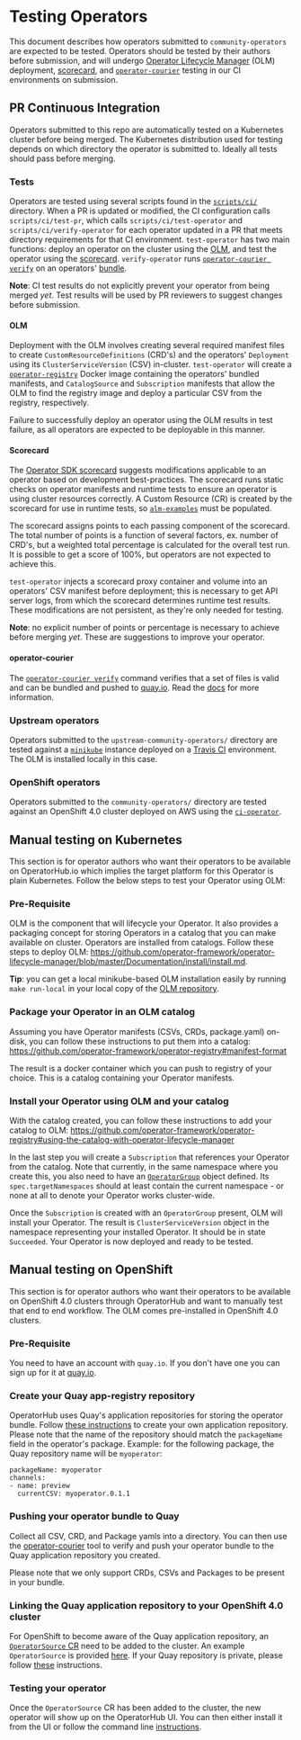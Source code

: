 # Testing Operators

This document describes how operators submitted to `community-operators` are expected to be tested. Operators should be tested by their authors before submission, and will undergo [Operator Lifecycle Manager][olm] (OLM) deployment, [scorecard][sdk-scorecard], and [`operator-courier`][courier] testing in our CI environments on submission.

## PR Continuous Integration

Operators submitted to this repo are automatically tested on a Kubernetes cluster before being merged. The Kubernetes distribution used for testing depends on which directory the operator is submitted to. Ideally all tests should pass before merging.

### Tests

Operators are tested using several scripts found in the [`scripts/ci/`][scripts-ci] directory. When a PR is updated or modified, the CI configuration calls `scripts/ci/test-pr`, which calls `scripts/ci/test-operator` and `scripts/ci/verify-operator` for each operator updated in a PR that meets directory requirements for that CI environment. `test-operator` has two main functions: deploy an operator on the cluster using the [OLM][olm], and test the operator using the [scorecard][sdk-scorecard]. `verify-operator` runs [`operator-courier verify`][courier-verify] on an operators' [bundle][registry-bundle].

**Note**: CI test results do not explicitly prevent your operator from being merged _yet_. Test results will be used by PR reviewers to suggest changes before submission.

#### OLM

Deployment with the OLM involves creating several required manifest files to create `CustomResourceDefinitions` (CRD's) and the operators' `Deployment` using its `ClusterServiceVersion` (CSV) in-cluster. `test-operator` will create a [`operator-registry`][registry] Docker image containing the operators' bundled manifests, and `CatalogSource` and `Subscription` manifests that allow the OLM to find the registry image and deploy a particular CSV from the registry, respectively.

Failure to successfully deploy an operator using the OLM results in test failure, as all operators are expected to be deployable in this manner.

#### Scorecard

The [Operator SDK scorecard][sdk-scorecard] suggests modifications applicable to an operator based on development best-practices. The scorecard runs static checks on operator manifests and runtime tests to ensure an operator is using cluster resources correctly. A Custom Resource (CR) is created by the scorecard for use in runtime tests, so [`alm-examples`][olm-alm-examples] must be populated.

The scorecard assigns points to each passing component of the scorecard. The total number of points is a function of several factors, ex. number of CRD's, but a weighted total percentage is calculated for the overall test run. It is possible to get a score of 100%, but operators are not expected to achieve this.

`test-operator` injects a scorecard proxy container and volume into an operators' CSV manifest before deployment; this is necessary to get API server logs, from which the scorecard determines runtime test results. These modifications are not persistent, as they're only needed for testing.

**Note**: no explicit number of points or percentage is necessary to achieve before merging _yet_. These are suggestions to improve your operator.

#### operator-courier

The [`operator-courier verify`][courier] command verifies that a set of files is valid and can be bundled and pushed to [quay.io][quay]. Read the [docs][courier-docs] for more information.

### Upstream operators

Operators submitted to the `upstream-community-operators/` directory are tested against a [`minikube`][minikube] instance deployed on a [Travis CI][travis-ci] environment. The OLM is installed locally in this case.

### OpenShift operators

Operators submitted to the `community-operators/` directory are tested against an OpenShift 4.0 cluster deployed on AWS using the [`ci-operator`][ci-operator].

## Manual testing on Kubernetes

This section is for operator authors who want their operators to be available on OperatorHub.io which implies the target platform for this Operator is plain Kubernetes. Follow the below steps to test your Operator using OLM:

### Pre-Requisite

OLM is the component that will lifecycle your Operator. It also provides a packaging concept for storing Operators in a catalog that you can make available on cluster. Operators are installed from catalogs.
Follow these steps to deploy OLM: https://github.com/operator-framework/operator-lifecycle-manager/blob/master/Documentation/install/install.md.

**Tip**: you can get a local minikube-based OLM installation easily by running `make run-local` in your local copy of the [OLM repository][olm-repository].

### Package your Operator in an OLM catalog

Assuming you have Operator manifests (CSVs, CRDs, package.yaml) on-disk, you can follow these instructions to put them into a catalog: https://github.com/operator-framework/operator-registry#manifest-format

The result is a docker container which you can push to registry of your choice. This is a catalog containing your Operator manifests.

### Install your Operator using OLM and your catalog

With the catalog created, you can follow these instructions to add your catalog to OLM: https://github.com/operator-framework/operator-registry#using-the-catalog-with-operator-lifecycle-manager

In the last step you will create a `Subscription` that references your Operator from the catalog. Note that currently, in the same namespace where you create this, you also need to have an [`OperatorGroup`][operatorgroup] object defined. Its `spec.targetNamespaces` should at least contain the current namespace - or none at all to denote your Operator works cluster-wide.

Once the `Subscription` is created with an `OperatorGroup` present, OLM will install your Operator. The result is `ClusterServiceVersion` object in the namespace representing your installed Operator. It should be in state `Succeeded`. Your Operator is now deployed and ready to be tested.

## Manual testing on OpenShift

This section is for operator authors who want their operators to be available on OpenShift 4.0 clusters through OperatorHub and want to manually test that end to end workflow. The OLM comes pre-installed in OpenShift 4.0 clusters.

### Pre-Requisite

You need to have an account with `quay.io`. If you don't have one you can sign up for it at [quay.io][quay].

### Create your Quay app-registry repository

OperatorHub uses Quay's application repositories for storing the operator bundle. Follow [these instructions][quay-create-repo] to create your own application repository. Please note that the name of the repository should match the `packageName` field in the operator's package. Example: for the following package, the Quay repository name will be `myoperator`:
```
packageName: myoperator
channels:
- name: preview
  currentCSV: myoperator.0.1.1
```

### Pushing your operator bundle to Quay

Collect all CSV, CRD, and Package yamls into a directory. You can then use the [operator-courier][operator-courier] tool to verify and push your operator bundle to the Quay application repository you created.

Please note that we only support CRDs, CSVs and Packages to be present in your bundle.

### Linking the Quay application repository to your OpenShift 4.0 cluster

For OpenShift to become aware of the Quay application repository, an [`OperatorSource` CR][operatorsource-cr] need to be added to the cluster. An example `OperatorSource` is provided [here][operatorsource-cr-example]. If your Quay repository is private, please follow [these][marketplace-private-repo] instructions.

### Testing your operator

Once the `OperatorSource` CR has been added to the cluster, the new operator will show up on the OperatorHub UI. You can then either install it from the UI or follow the command line [instructions][marketplace-install].

[olm]:https://github.com/operator-framework/operator-lifecycle-manager/
[sdk-scorecard]:https://github.com/operator-framework/operator-sdk/blob/master/doc/test-framework/scorecard.md
[courier]:https://github.com/operator-framework/operator-courier/
[minikube]:https://kubernetes.io/docs/setup/minikube/
[travis-ci]:https://travis-ci.org/
[ci-operator]: https://github.com/openshift/release/tree/master/ci-operator
[scripts-ci]:../scripts/ci/
[registry-bundle]:https://github.com/operator-framework/operator-registry#manifest-format
[courier-verify]:https://github.com/operator-framework/operator-courier/#command-line-interface
[registry]:https://github.com/operator-framework/operator-registry
[olm-alm-examples]:https://github.com/operator-framework/operator-lifecycle-manager/blob/master/Documentation/design/building-your-csv.md#crd-templates
[courier-docs]:https://github.com/operator-framework/operator-courier/#operator-courier
[quay]:https://quay.io
[quay-create-repo]:https://docs.quay.io/guides/create-repo.html
[operator-courier]:https://github.com/operator-framework/operator-courier/#usage
[operatorsource-cr]:https://github.com/operator-framework/operator-marketplace#description
[operatorsource-cr-example]:https://github.com/operator-framework/operator-marketplace/blob/master/deploy/examples/community.operatorsource.cr.yaml
[marketplace-private-repo]:https://github.com/operator-framework/operator-marketplace/blob/master/docs/how-to-authenticate-private-repositories.md
[marketplace-install]:https://github.com/operator-framework/operator-marketplace#installing-an-operator-using-marketplace
[olm-repository]:https://github.com/operator-framework/operator-registry#using-the-catalog-with-operator-lifecycle-manager
[operatorgroup]:https://github.com/operator-framework/operator-lifecycle-manager/blob/master/Documentation/design/operatorgroups.md#target-namespace-selection
